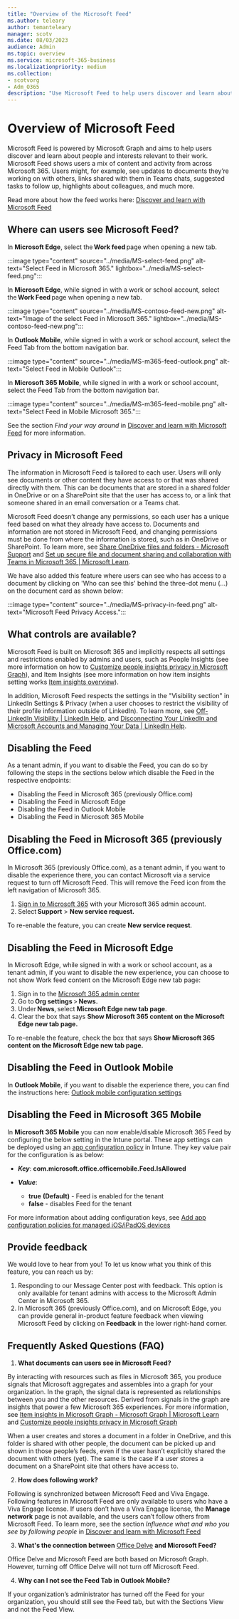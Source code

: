 ```yaml
---
title: "Overview of the Microsoft Feed"
ms.author: teleary
author: temanteleary
manager: scotv
ms.date: 08/03/2023
audience: Admin
ms.topic: overview
ms.service: microsoft-365-business
ms.localizationpriority: medium
ms.collection:
- scotvorg
- Adm_O365
description: "Use Microsoft Feed to help users discover and learn about people and interests relevant to their work."
---
```


# Overview of Microsoft Feed

Microsoft Feed is powered by Microsoft Graph and aims to help users discover and learn about people and interests relevant to their work. Microsoft Feed shows users a mix of content and activity from across Microsoft 365. Users might, for example, see updates to documents they’re working on with others, links shared with them in Teams chats, suggested tasks to follow up, highlights about colleagues, and much more.

Read more about how the feed works here:  [Discover and learn with Microsoft Feed](https://support.microsoft.com/en-us/office/discover-and-learn-with-microsoft-feed-9c190800-e348-46b7-9d46-41c628b80ebb)

## Where can users see Microsoft Feed?

In **Microsoft Edge**, select the **Work feed** page when opening a new tab.

:::image type="content" source="../media/MS-select-feed.png" alt-text="Select Feed in Microsoft 365." lightbox="../media/MS-select-feed.png":::

In **Microsoft Edge**, while signed in with a work or school account, select the **Work Feed** page when opening a new tab.

:::image type="content" source="../media/MS-contoso-feed-new.png" alt-text="Image of the select Feed in Microsoft 365." lightbox="../media/MS-contoso-feed-new.png":::

In **Outlook Mobile**, while signed in with a work or school account, select the Feed Tab from the bottom navigation bar.

:::image type="content" source="../media/MS-m365-feed-outlook.png" alt-text="Select Feed in Mobile Outlook":::

In **Microsoft 365 Mobile**, while signed in with a work or school account, select the Feed Tab from the bottom navigation bar.

:::image type="content" source="../media/MS-m365-feed-mobile.png" alt-text="Select Feed in Mobile Microsoft 365.":::

See the section *Find your way around* in [Discover and learn with Microsoft Feed](https://support.microsoft.com/en-us/office/discover-and-learn-with-microsoft-feed-9c190800-e348-46b7-9d46-41c628b80ebb) for more information.

## Privacy in Microsoft Feed

The information in Microsoft Feed is tailored to each user. Users will only see documents or other content they have access to or that was shared directly with them. This can be documents that are stored in a shared folder in OneDrive or on a SharePoint site that the user has access to, or a link that someone shared in an email conversation or a Teams chat.

Microsoft Feed doesn’t change any permissions, so each user has a unique feed based on what they already have access to. Documents and information are not stored in Microsoft Feed, and changing permissions must be done from where the information is stored, such as in OneDrive or SharePoint.  To learn more, see [Share OneDrive files and folders - Microsoft Support](https://support.microsoft.com/en-us/office/share-onedrive-files-and-folders-9fcc2f7d-de0c-4cec-93b0-a82024800c07) and [Set up secure file and document sharing and collaboration with Teams in Microsoft 365 | Microsoft Learn](/solutions/setup-secure-collaboration-with-teams).

We have also added this feature where users can see who has access to a document by clicking on 'Who can see this' behind the three-dot menu (...) on the document card as shown below:

:::image type="content" source="../media/MS-privacy-in-feed.png" alt-text="Microsoft Feed Privacy Access.":::

## What controls are available?

Microsoft Feed is built on Microsoft 365 and implicitly respects all settings and restrictions enabled by admins and users, such as People Insights (see more information on how to [Customize people insights privacy in Microsoft Graph](/graph/insights-customize-people-insights-privacy)), and Item Insights (see more information on how item insights setting works [Item insights overview](/graph/item-insights-overview)).

In addition, Microsoft Feed respects the settings in the "Visibility section" in LinkedIn Settings & Privacy (when a user chooses to restrict the visibility of their profile information outside of LinkedIn). To learn more, see [Off-LinkedIn Visibility | LinkedIn Help](https://www.linkedin.com/help/linkedin/answer/a1340507), and [Disconnecting Your LinkedIn and Microsoft Accounts and Managing Your Data | LinkedIn Help](https://www.linkedin.com/help/linkedin/answer/a552108).

## Disabling the Feed

As a tenant admin, if you want to disable the Feed, you can do so by following the steps in the sections below which disable the Feed in the respective endpoints:

- Disabling the Feed in Microsoft 365 (previously Office.com)
- Disabling the Feed in Microsoft Edge
- Disabling the Feed in Outlook Mobile
- Disabling the Feed in Microsoft 365 Mobile

## Disabling the Feed in Microsoft 365 (previously Office.com)

In Microsoft 365 (previously Office.com), as a tenant admin, if you want to disable the experience there, you can contact Microsoft via a service request to turn off Microsoft Feed. This will remove the Feed icon from the left navigation of Microsoft 365.

1. [Sign in to Microsoft 365](https://admin.microsoft.com) with your Microsoft 365 admin account.
2. Select **Support** > **New service request.**

To re-enable the feature, you can create **New service request**.

## Disabling the Feed in Microsoft Edge

In Microsoft Edge, while signed in with a work or school account, as a tenant admin, if you want to disable the new experience, you can choose to not show Work feed content on the Microsoft Edge new tab page:

1. Sign in to the [Microsoft 365 admin center](https://admin.microsoft.com)
2. Go to **Org settings** > **News.**
3. Under **News**, select **Microsoft Edge new tab page**.
4. Clear the box that says **Show Microsoft 365 content on the Microsoft Edge new tab page.**

To re-enable the feature, check the box that says **Show Microsoft 365 content on the Microsoft Edge new tab page.**

## Disabling the Feed in Outlook Mobile

In **Outlook Mobile**, if you want to disable the experience there, you can find the instructions here: [Outlook mobile configuration settings](/exchange/clients-and-mobile-in-exchange-online/outlook-for-ios-and-android/outlook-for-ios-and-android-configuration-with-microsoft-intune)

## Disabling the Feed in Microsoft 365 Mobile

In **Microsoft 365 Mobile** you can now enable/disable Microsoft 365 Feed by configuring the below setting in the Intune portal. These app settings can be deployed using an [app configuration policy](/mem/intune/apps/app-configuration-policies-use-ios) in Intune.  They key value pair for the configuration is as below:

- ***Key***:  **com.microsoft.office.officemobile.Feed.IsAllowed**
- ***Value***:

    - **true** **(Default)** - Feed is enabled for the tenant
    - **false** - disables Feed for the tenant

For more information about adding configuration keys, see [Add app configuration policies for managed iOS/iPadOS devices](/mem/intune/apps/app-configuration-policies-use-ios)

## Provide feedback

We would love to hear from you! To let us know what you think of this feature, you can reach us by:

1. Responding to our Message Center post with feedback. This option is only available for tenant admins with access to the Microsoft Admin Center in Microsoft 365.
2. In Microsoft 365 (previously Office.com), and on Microsoft Edge, you can provide general in-product feature feedback when viewing Microsoft Feed by clicking on **Feedback** in the lower right-hand corner.

## Frequently Asked Questions (FAQ)

1. **What documents can users see in Microsoft Feed?**

By interacting with resources such as files in Microsoft 365, you produce signals that Microsoft aggregates and assembles into a graph for your organization. In the graph, the signal data is represented as relationships between you and the other resources. Derived from signals in the graph are insights that power a few Microsoft 365 experiences. For more information, see [Item insights in Microsoft Graph - Microsoft Graph | Microsoft Learn](/graph/item-insights-overview) and [Customize people insights privacy in Microsoft Graph](/graph/insights-customize-people-insights-privacy)

When a user creates and stores a document in a folder in OneDrive, and this folder is shared with other people, the document can be picked up and shown in those people’s feeds, even if the user hasn’t explicitly shared the document with others (yet). The same is the case if a user stores a document on a SharePoint site that others have access to.

2. **How does following work?**

Following is synchronized between Microsoft Feed and Viva Engage. Following features in Microsoft Feed are only available to users who have a Viva Engage license. If users don’t have a Viva Engage license, the **Manage network** page is not available, and the users can’t follow others from Microsoft Feed. To learn more, see the section *Influence what and who you see by following people* in [Discover and learn with Microsoft Feed](https://support.microsoft.com/en-us/office/discover-and-learn-with-microsoft-feed-9c190800-e348-46b7-9d46-41c628b80ebb)

3. **What's the connection between** [Office Delve](https://delve.office.com) **and Microsoft Feed?**

Office Delve and Microsoft Feed are both based on Microsoft Graph. However, turning off Office Delve will not turn off Microsoft Feed.

4. **Why can I not see the Feed Tab in Outlook Mobile?**

If your organization’s administrator has turned off the Feed for your organization, you should still see the Feed tab, but with the Sections View and not the Feed View.
